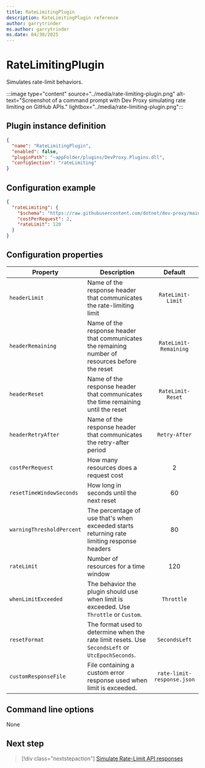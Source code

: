 ```yaml
---
title: RateLimitingPlugin
description: RateLimitingPlugin reference
author: garrytrinder
ms.author: garrytrinder
ms.date: 04/30/2025
---
```


# RateLimitingPlugin

Simulates rate-limit behaviors.

:::image type="content" source="../media/rate-limiting-plugin.png" alt-text="Screenshot of a command prompt with Dev Proxy simulating rate limiting on GitHub APIs." lightbox="../media/rate-limiting-plugin.png":::

## Plugin instance definition

```json
{
  "name": "RateLimitingPlugin",
  "enabled": false,
  "pluginPath": "~appFolder/plugins/DevProxy.Plugins.dll",
  "configSection": "rateLimiting"
}
```

## Configuration example

```json
{
  "rateLimiting": {
    "$schema": "https://raw.githubusercontent.com/dotnet/dev-proxy/main/schemas/v0.29.2/ratelimitingplugin.schema.json",
    "costPerRequest": 2,
    "rateLimit": 120
  }
}
```

## Configuration properties

| Property                  | Description                                                                                      |          Default           |
| ------------------------- | ------------------------------------------------------------------------------------------------ | :------------------------: |
| `headerLimit`             | Name of the response header that communicates the rate-limiting limit                            |     `RateLimit-Limit`      |
| `headerRemaining`         | Name of the response header that communicates the remaining number of resources before the reset |   `RateLimit-Remaining`    |
| `headerReset`             | Name of the response header that communicates the time remaining until the reset                 |     `RateLimit-Reset`      |
| `headerRetryAfter`        | Name of the response header that communicates the retry-after period                             |       `Retry-After`        |
| `costPerRequest`          | How many resources does a request cost                                                           |             2              |
| `resetTimeWindowSeconds`  | How long in seconds until the next reset                                                         |             60             |
| `warningThresholdPercent` | The percentage of use that's when exceeded starts returning rate limiting response headers     |             80             |
| `rateLimit`               | Number of resources for a time window                                                            |            120             |
| `whenLimitExceeded`       | The behavior the plugin should use when limit is exceeded. Use `Throttle` or `Custom`.          |         `Throttle`         |
| `resetFormat`             | The format used to determine when the rate limit resets. Use `SecondsLeft` or `UtcEpochSeconds`. |       `SecondsLeft`        |
| `customResponseFile`      | File containing a custom error response used when limit is exceeded.                             | `rate-limit-response.json` |

## Command line options

None

## Next step

> [!div class="nextstepaction"]
> [Simulate Rate-Limit API responses](../how-to/simulate-rate-limit-api-responses.md)
